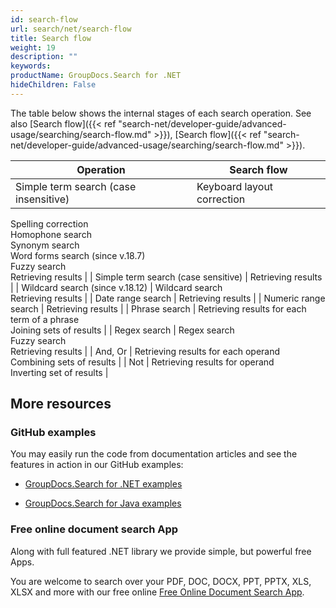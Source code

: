 ```yaml
---
id: search-flow
url: search/net/search-flow
title: Search flow
weight: 19
description: ""
keywords: 
productName: GroupDocs.Search for .NET
hideChildren: False
---
```

The table below shows the internal stages of each search operation. See also [Search flow]({{< ref "search-net/developer-guide/advanced-usage/searching/search-flow.md" >}}), [Search flow]({{< ref "search-net/developer-guide/advanced-usage/searching/search-flow.md" >}}).

| Operation | Search flow |
| --- | --- |
| Simple term search (case insensitive) | Keyboard layout correction  
Spelling correction  
Homophone search  
Synonym search  
Word forms search (since v.18.7)  
Fuzzy search  
Retrieving results |
| Simple term search (case sensitive) | Retrieving results |
| Wildcard search (since v.18.12) | Wildcard search  
Retrieving results |
| Date range search | Retrieving results |
| Numeric range search | Retrieving results |
| Phrase search | Retrieving results for each term of a phrase  
Joining sets of results |
| Regex search | Regex search  
Fuzzy search  
Retrieving results |
| And, Or | Retrieving results for each operand  
Combining sets of results |
| Not | Retrieving results for operand  
Inverting set of results |

## More resources

### GitHub examples

You may easily run the code from documentation articles and see the features in action in our GitHub examples:

*   [GroupDocs.Search for .NET examples](https://github.com/groupdocs-search/GroupDocs.Search-for-.NET)
    
*   [GroupDocs.Search for Java examples](https://github.com/groupdocs-search/GroupDocs.Search-for-Java)
    

### Free online document search App

Along with full featured .NET library we provide simple, but powerful free Apps.

You are welcome to search over your PDF, DOC, DOCX, PPT, PPTX, XLS, XLSX and more with our free online [Free Online Document Search App](https://products.groupdocs.app/search).
